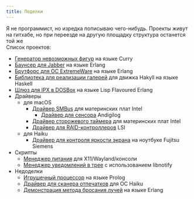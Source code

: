 ```yaml
---
title: Поделки
---
```


Я не программист, но изредка пописываю чего-нибудь. Проекты живут на гитхабе, но при переезде на другую площадку структура останется той же  
Список проектов:

- [Генератор невозможных фигур][def] на языке Curry
- [Баунсер для Jabber][def11] на языке Erlang
- [Брутфорс для ОС ExtremeWare][def2] на языке Erlang
- [Библиотека для реализации галерей][def8] для движка Hakyll на языке Haskell
- [Шлюз для IPX в DOSBox][def9] на языке Lisp Flavoured Erlang
- Драйверы
    - для macOS
        - [Драйвер SMBus][def3] для материнских плат Intel
            - [Драйвер для сенсора][def3] Andigilog
        - [Драйвер сторожевого таймера][def4] для материнских плат Intel
        - [Драйвер для RAID-контроллеров][def7] LSI
    - для Haiku
        - [Драйвер для контроля яркости экрана][def10] на ноутбуке Fujitsu Siemens
- Скрипты
    - [Менеджер питания][def13] для X11/Wayland/консоли
    - [Менеджер уведомлений в трее][def14] с использованием libnotify
- Недоделки
    - [Игрушечный процессор][def5] на языке Prolog
    - [Драйвер для сканера отпечатков][def6] для ОС Haiku
    - [Демонстрация метода бросания лучей][def12] на языке Erlang

[def]: https://github.com/dukzcry/toys/tree/master/impart
[def3]: https://github.com/dukzcry/osx-goodies/tree/master/ic
[def4]: https://github.com/dukzcry/osx-goodies/tree/master/watchdog
[def5]: https://github.com/dukzcry/unuzbl/tree/master/ducklingcpu
[def6]: https://github.com/dukzcry/unuzbl/tree/master/haiku-aes2501
[def7]: https://github.com/dukzcry/osx-goodies/tree/master/raid
[def2]: https://github.com/dukzcry/funkshun/tree/master/extremeware-brute
[def8]: https://github.com/dukzcry/funkshun/tree/master/hakyll-gallery
[def9]: https://github.com/dukzcry/funkshun/tree/master/ipxerlay
[def10]: https://github.com/dukzcry/crap/tree/master/acpi_fujitsu_laptop
[def11]: https://github.com/dukzcry/funkshun/tree/master/eggbnc
[def12]: https://github.com/dukzcry/unuzbl/tree/master/ngranek
[def13]: https://github.com/dukzcry/crap/tree/master/idler
[def14]: https://github.com/dukzcry/crap/tree/master/notifier